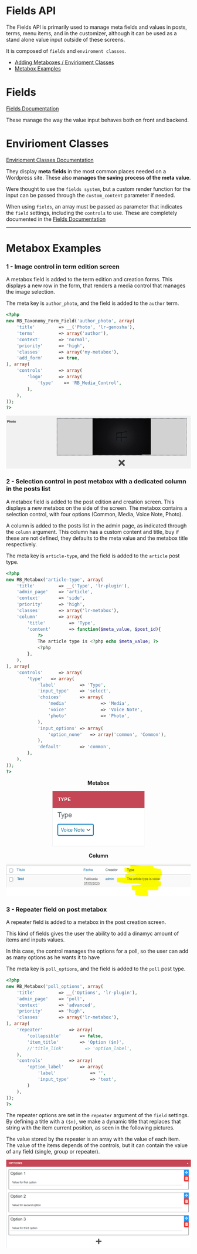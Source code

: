 # Fields API

The Fields API is primarily used to manage meta fields and values in
posts, terms, menu items, and in the customizer, although it can be used as a stand alone value input outside of these screens.

It is composed of `fields` and ``enviroment classes``.

- [Adding Metaboxes / Envirioment Classes](#envirioment-classes)
- [Metabox Examples](#metabox-examples)

# Fields

[Fields Documentation](modules\fields\inc\fields\README.md)

These manage the way the value input behaves both on front and backend.

# Envirioment Classes

[Envirioment Classes Documentation](modules\fields\inc\controllers\README.md)

They display **meta fields** in the most common places needed on a Wordpress
site. These also **manages the saving process of the meta value**.

Were thought to use the `fields system`, but a custom render function for the input
can be passed through the `custom_content` parameter if needed.

When using `fields`, an array must be passed as parameter that indicates the `field`
settings, including the `controls` to use. These are completely documented in the [Fields Documentation](modules\fields\inc\fields\README.md)


___________

# Metabox Examples

### 1 - Image control in term edition screen

A metabox field is added to the term edition and creation forms. This displays a new row in the form, that renders a media control that manages the image selection.

The meta key is `author_photo`, and the field is added to the `author` term.

````php
<?php
new RB_Taxonomy_Form_Field('author_photo', array(
    'title'			=> __('Photo', 'lr-genosha'),
    'terms'	        => array('author'),
    'context'		=> 'normal',
    'priority'		=> 'high',
    'classes'		=> array('my-metabox'),
    'add_form'      => true,
), array(
    'controls'		=> array(
        'logo'      => array(
            'type'    => 'RB_Media_Control',
        ),
    ),
));
?>
````
![Image field in term edition screen](/assets/imgs/documentation/term-image-field.PNG)

### 2 - Selection control in post metabox with a dedicated column in the posts list

A metabox field is added to the post edition and creation screen. This displays a new metabox on the side of the screen. The metabox contains a selection control, with four options (Common, Media, Voice Note, Photo).

A column is added to the posts list in the admin page, as indicated through the `column` argument. This column has a custom content and title, buy if these are not defined, they defaults to the meta value and the metabox title respectively.

The meta key is `article-type`, and the field is added to the `article` post type.

````php
<?php
new RB_Metabox('article-type', array(
    'title'			=> __('Type', 'lr-plugin'),
    'admin_page'	=> 'article',
    'context'		=> 'side',
    'priority'		=> 'high',
    'classes'		=> array('lr-metabox'),
    'column'        => array(
        'title'         => 'Type',
        'content'       => function($meta_value, $post_id){
            ?>
            The article type is <?php echo $meta_value; ?>
            <?php
        },
    ),
), array(
    'controls'		=> array(
        'type'   => array(
            'label'         => 'Type',
            'input_type'    => 'select',
            'choices'       => array(
                'media'             => 'Media',
                'voice'             => 'Voice Note',
                'photo'             => 'Photo',
            ),
            'input_options' => array(
                'option_none'   => array('common', 'Common'),
            ),
            'default'       => 'common',
        ),
    ),
));
?>
````

<p align="center"><b>Metabox</b></p>
<p align="center">
    <img style="max-height: 150px;" src="/assets/imgs/documentation/post-metabox-single-select.PNG">
</p>
<p align="center"><b>Column</b></p>
<p align="center">
    <img style="max-height: 150px;" src="/assets/imgs/documentation/post-meta-column.PNG">
</p>

### 3 - Repeater field on post metabox

A repeater field is added to a metabox in the post creation screen.

This kind of fields gives the user the ability to add a dinamyc amount of items and inputs values.

In this case, the control manages the options for a poll, so the user can add as many options as he wants it to have

The meta key is `poll_options`, and the field is added to the `poll` post type.

````php
<?php
new RB_Metabox('poll_options', array(
    'title'			=> __('Options', 'lr-plugin'),
    'admin_page'	=> 'poll',
    'context'		=> 'advanced',
    'priority'		=> 'high',
    'classes'		=> array('lr-metabox'),
), array(
    'repeater'          => array(
        'collapsible'       => false,
        'item_title'        => 'Option ($n)',
        //'title_link'        => 'option_label',
    ),
    'controls'		    => array(
        'option_label'      => array(
            'label'             => '',
            'input_type'        => 'text',
        )
    ),
));
?>
````

The repeater options are set in the `repeater` argument of the `field` settings.
By defining a title with a `($n)`, we make a dynamic title that replaces that string with the item current position, as seen in the following pictures.

The value stored by the repeater is an array with the value of each item. The value of the items depends of the controls, but it can contain the value of any field (single, group or repeater).

<p align="center">
    <img style="max-height: 300px;" src="/assets/imgs/documentation/post-repeater-field-metabox.PNG">
</p>
